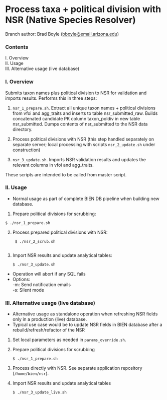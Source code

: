 # Process taxa + political division with NSR (Native Species Resolver)

Branch author: Brad Boyle (bboyle@email.arizona.edu)  

### Contents

I. Overview  
II. Usage  
III. Alternative usage (live database)

### I. Overview

Submits taxon names plus political division to NSR for validation and imports results. Performs this in three steps:

1. `nsr_1_prepare.sh`. Extract all unique taxon names + political divisions from vfoi and agg\_traits and inserts to table nsr\_submitted\_raw. Builds concatenated candidate PK column taxon\_poldiv in new table nsr\_submitted. Dumps contents of nsr\_submitted to the NSR data directory.

2. Process political divisions with NSR (this step handled separately on separate server; local processing with scripts `nsr_2_update.sh` under construction)

3. `nsr_3_update.sh`. Imports NSR validation results and updates the relevant columns in vfoi and agg\_traits.

These scripts are intended to be called from master script.

### II. Usage 
* Normal usage as part of complete BIEN DB pipeline when building new database.

1. Prepare political divisions for scrubbing: 
  
  ```
  $ ./nsr_1_prepare.sh
  ```
2. Process prepared political divisions with NSR:

   ```
	$ ./nsr_2_scrub.sh
	
	```
3. Import NSR results and update analytical tables:

	```
	$ ./nsr_3_update.sh
	```

  * Operation will abort if any SQL fails
  * Options:  
  	-m: Send notification emails  
  	-s: Silent mode  

### III. Alternative usage (live database)
* Alternative usage as standalone operation when refreshing NSR fields only in a production (live) database.
* Typical use case would be to update NSR fields in BIEN database after a rebuild/refresh/refactor of the NSR

1. Set local parameters as needed in `params_override.sh`.

2. Prepare political divisions for scrubbing 
	
	```
	$ ./nsr_1_prepare.sh
	```

3. Process directly with NSR. See separate application repository (`/home/bien/nsr`).

4. Import NSR results and update analytical tables

	```
	$ ./nsr_3_update_live.sh
	
	```
